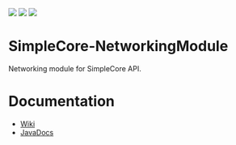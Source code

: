 [![](https://jitci.com/gh/TheProgramSrc/SimpleCore-NetworkingModule/svg)](https://jitci.com/gh/TheProgramSrc/SimpleCore-NetworkingModule)
[![](https://jitpack.io/v/xyz.theprogramsrc/SimpleCore-NetworkingModule.svg)](https://jitpack.io/#xyz.theprogramsrc/SimpleCore-NetworkingModule)
[![](https://img.shields.io/nexus/s/xyz.theprogramsrc/networkingmodule?server=https%3A%2F%2Fs01.oss.sonatype.org)]()

# SimpleCore-NetworkingModule
Networking module for SimpleCore API.

# Documentation
* [Wiki](https://github.com/TheProgramSrc/SimpleCore-NetworkingModule/wiki)
* [JavaDocs](https://docs.theprogramsrc.xyz/SimpleCore-NetworkingModule/)
